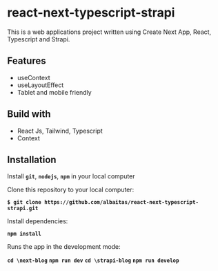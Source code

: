 # react-next-typescript-strapi

This is a web applications project written using Create Next App, React, Typescript and Strapi.

## Features

- useContext
- useLayoutEffect
- Tablet and mobile friendly

## Build with

- React Js, Tailwind, Typescript
- Context

## Installation

Install **`git`**, **`nodejs`**, **`npm`** in your local computer

Clone this repository to your local computer:

**`$ git clone https://github.com/albaitas/react-next-typescript-strapi.git`**

Install dependencies:

**`npm install`**

Runs the app in the development mode:

**`cd \next-blog`**
**`npm run dev`**
**`cd \strapi-blog`**
**`npm run develop`**
